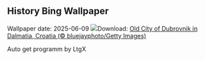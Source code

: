## History Bing Wallpaper
Wallpaper date: 2025-06-09
![](https://www.bing.com/th?id=OHR.DubrovnikTwilight_EN-GB2328954017_UHD.jpg&w=1000)Download: [Old City of Dubrovnik in Dalmatia, Croatia (© bluejayphoto/Getty Images)](https://www.bing.com/th?id=OHR.DubrovnikTwilight_EN-GB2328954017_UHD.jpg)

Auto get programm by LtgX
